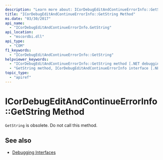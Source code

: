```yaml
---
description: "Learn more about: ICorDebugEditAndContinueErrorInfo::GetString Method"
title: "ICorDebugEditAndContinueErrorInfo::GetString Method"
ms.date: "03/30/2017"
api_name:
  - "ICorDebugEditAndContinueErrorInfo.GetString"
api_location:
  - "mscordbi.dll"
api_type:
  - "COM"
f1_keywords:
  - "ICorDebugEditAndContinueErrorInfo::GetString"
helpviewer_keywords:
  - "ICorDebugEditAndContinueErrorInfo::GetString method [.NET debugging]"
  - "GetString method, ICorDebugEditAndContinueErrorInfo interface [.NET debugging]"
topic_type:
  - "apiref"
---
```

# ICorDebugEditAndContinueErrorInfo::GetString Method

`GetString` is obsolete. Do not call this method.

## See also

- [Debugging Interfaces](debugging-interfaces.md)
